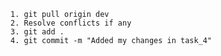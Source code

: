     1. git pull origin dev
    2. Resolve conflicts if any
    3. git add .
    4. git commit -m "Added my changes in task_4"
